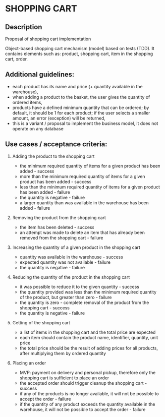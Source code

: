 # SHOPPING CART

## Description

Proposal of shopping cart implementation

Object-based shopping cart mechanism (model) based on tests (TDD). It contains elements such as: product, shopping cart, item in the shopping cart, order.

## Additional guidelines:
- each product has its name and price (+ quantity available in the warehouse),
- when adding a product to the basket, the user gives the quantity of ordered items,
- products have a defined minimum quantity that can be ordered; by default, it should be 1 for each product; if the user selects a smaller amount, an error (exception) will be returned,
- this is a variant / proposal to implement the business model, it does not operate on any database

## Use cases / acceptance criteria:

1. Adding the product to the shopping cart
    - the minimum required quantity of items for a given product has been added - success
    - more than the minimum required quantity of items for a given product has been added - success
    - less than the minimum required quantity of items for a given product has been added - failure
    - the quantity is negative - failure
    - a larger quantity than was available in the warehouse has been added - failure

2. Removing the product from the shopping cart
    - the item has been deleted - success
    - an attempt was made to delete an item that has already been removed from the shopping cart - failure

3. Increasing the quantity of a given product in the shopping cart
    - quantity was available in the warehouse - success
    - expected quantity was not available - failure
    - the quantity is negative - failure

4. Reducing the quantity of the product in the shopping cart
    - it was possible to reduce it to the given quantity - success
    - the quantity provided was less than the minimum required quantity of the product, but greater than zero - failure
    - the quantity is zero - complete removal of the product from the shopping cart - success
    - the quantity is negative - failure

5. Getting of the shopping cart
    - a list of items in the shopping cart and the total price are expected
    - each item should contain the product name, identifier, quantity, unit price
    - the total price should be the result of adding prices for all products, after multiplying them by ordered quantity

6. Placing an order
    - MVP: payment on delivery and personal pickup, therefore only the shopping cart is sufficient to place an order
    - the accepted order should trigger cleanup the shopping cart - success
    - if any of the products is no longer available, it will not be possible to accept the order - failure
    - if the quantity of any product exceeds the quantity available in the warehouse, it will not be possible to accept the order - failure